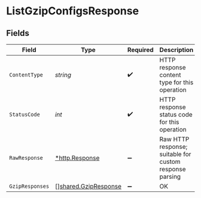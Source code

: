 # ListGzipConfigsResponse


## Fields

| Field                                                        | Type                                                         | Required                                                     | Description                                                  |
| ------------------------------------------------------------ | ------------------------------------------------------------ | ------------------------------------------------------------ | ------------------------------------------------------------ |
| `ContentType`                                                | *string*                                                     | :heavy_check_mark:                                           | HTTP response content type for this operation                |
| `StatusCode`                                                 | *int*                                                        | :heavy_check_mark:                                           | HTTP response status code for this operation                 |
| `RawResponse`                                                | [*http.Response](https://pkg.go.dev/net/http#Response)       | :heavy_minus_sign:                                           | Raw HTTP response; suitable for custom response parsing      |
| `GzipResponses`                                              | [][shared.GzipResponse](../../models/shared/gzipresponse.md) | :heavy_minus_sign:                                           | OK                                                           |
